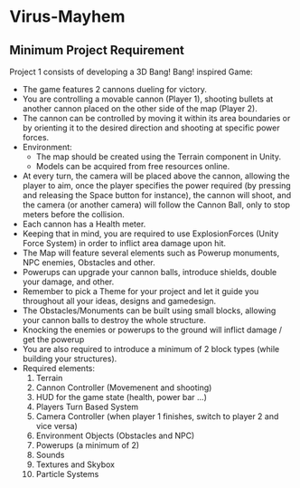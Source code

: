 # Virus-Mayhem
## Minimum Project Requirement
Project 1 consists of developing a 3D Bang! Bang! inspired Game:
- The game features 2 cannons dueling for victory. 
- You are controlling a movable cannon (Player 1), shooting bullets at another cannon placed on the other side of the map (Player 2). 
- The cannon can be controlled by moving it within its area boundaries or by orienting it to the desired direction and shooting at specific power forces. 
- Environment:
  - The map should be created using the Terrain component in Unity. 
  - Models can be acquired from free resources online. 
- At every turn, the camera will be placed above the cannon, allowing the player to aim, once the player specifies the power required (by pressing and releasing the Space button for instance), the cannon will shoot, and the camera (or another camera) will follow the Cannon Ball, only to stop meters before the collision. 
- Each cannon has a Health meter. 
- Keeping that in mind, you are required to use ExplosionForces (Unity Force System) in order to inflict area damage upon hit. 
- The Map will feature several elements such as Powerup monuments, NPC enemies, Obstacles and other. 
- Powerups can upgrade your cannon balls, introduce shields, double your damage, and other. 
- Remember to pick a Theme for your project and let it guide you throughout all your ideas, designs and gamedesign. 
 - The Obstacles/Monuments can be built using small blocks, allowing your cannon balls to destroy the whole structure. 
- Knocking the enemies or powerups to the ground will inflict damage / get the powerup 
- You are also required to introduce a minimum of 2 block types (while building your structures).
- Required elements: 
  1. Terrain 
  2. Cannon Controller (Movemenent and shooting) 
  3. HUD for the game state (health, power bar …) 
  4. Players Turn Based System 
  5. Camera Controller (when player 1 finishes, switch to player 2 and vice versa) 
  6. Environment Objects (Obstacles and NPC) 
  7. Powerups (a minimum of 2) 
  8. Sounds 
  9. Textures and Skybox 
  10. Particle Systems 
